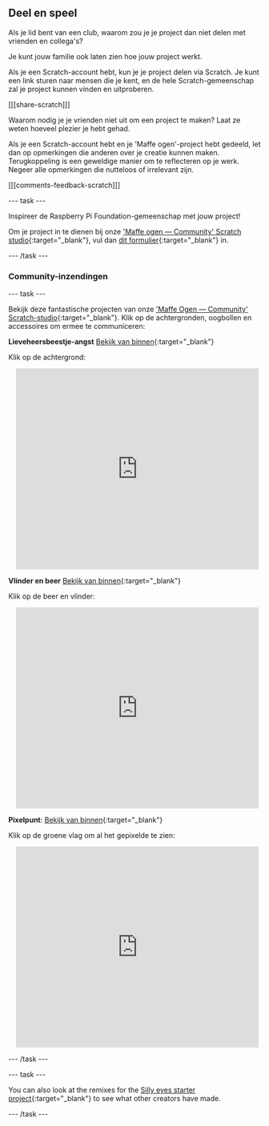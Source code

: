 ## Deel en speel

Als je lid bent van een club, waarom zou je je project dan niet delen met vrienden en collega's?

Je kunt jouw familie ook laten zien hoe jouw project werkt.

Als je een Scratch-account hebt, kun je je project delen via Scratch. Je kunt een link sturen naar mensen die je kent, en de hele Scratch-gemeenschap zal je project kunnen vinden en uitproberen.

[[[share-scratch]]]

Waarom nodig je je vrienden niet uit om een project te maken? Laat ze weten hoeveel plezier je hebt gehad.

Als je een Scratch-account hebt en je 'Maffe ogen'-project hebt gedeeld, let dan op opmerkingen die anderen over je creatie kunnen maken. Terugkoppeling is een geweldige manier om te reflecteren op je werk. Negeer alle opmerkingen die nutteloos of irrelevant zijn.

[[[comments-feedback-scratch]]]

--- task ---

Inspireer de Raspberry Pi Foundation-gemeenschap met jouw project!

Om je project in te dienen bij onze ['Maffe ogen — Community' Scratch studio](https://scratch.mit.edu/studios/29120534){:target="_blank"}, vul dan [dit formulier](https://form.raspberrypi.org/f/community-project-submissions){:target="_blank"} in.

--- /task ---

### Community-inzendingen

--- task ---

Bekijk deze fantastische projecten van onze ['Maffe Ogen — Community' Scratch-studio](https://scratch.mit.edu/studios/29120534){:target="_blank"}. Klik op de achtergronden, oogbollen en accessoires om ermee te communiceren:

**Lieveheersbeestje-angst** [Bekijk van binnen](https://scratch.mit.edu/projects/517735755/editor){:target="_blank"}

Klik op de achtergrond:

<div class="scratch-preview" style="margin-left: 15px;">
  <iframe allowtransparency="true" width="485" height="402" src="https://scratch.mit.edu/projects/embed/517735755/?autostart=false" frameborder="0"></iframe>
</div>

**Vlinder en beer** [Bekijk van binnen](https://scratch.mit.edu/projects/569624392/editor){:target="_blank"}

Klik op de beer en vlinder:

<div class="scratch-preview" style="margin-left: 15px;">
  <iframe allowtransparency="true" width="485" height="402" src="https://scratch.mit.edu/projects/embed/569624392/?autostart=false" frameborder="0"></iframe>
</div>

**Pixelpunt**: [Bekijk van binnen](https://scratch.mit.edu/projects/747156758/editor){:target="_blank"}

Klik op de groene vlag om al het gepixelde te zien:

<div class="scratch-preview" style="margin-left: 15px;">
  <iframe allowtransparency="true" width="485" height="402" src="https://scratch.mit.edu/projects/embed/747156758/?autostart=false" frameborder="0"></iframe>
</div>

--- /task ---

--- task ---

You can also look at the remixes for the [Silly eyes starter project](https://scratch.mit.edu/projects/582221984/remixes){:target="_blank"} to see what other creators have made.

--- /task --- 
